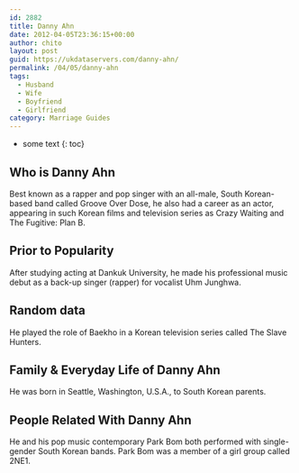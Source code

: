 ```yaml
---
id: 2882
title: Danny Ahn
date: 2012-04-05T23:36:15+00:00
author: chito
layout: post
guid: https://ukdataservers.com/danny-ahn/
permalink: /04/05/danny-ahn
tags:
  - Husband
  - Wife
  - Boyfriend
  - Girlfriend
category: Marriage Guides
---
```


* some text
{: toc}


## Who is  Danny Ahn
                  
                  
                  
Best known as a rapper and pop singer with an all-male, South Korean-based band called Groove Over Dose, he also had a career as an actor, appearing in such Korean films and television series as Crazy Waiting and The Fugitive: Plan B.
                  
                
                
                
## Prior to Popularity 
                  
                  
                  
After studying acting at Dankuk University, he made his professional music debut as a back-up singer (rapper) for vocalist Uhm Junghwa.
                  
                
                
                
## Random data 
                  
                  
                  
He played the role of Baekho in a Korean television series called The Slave Hunters.
                  
                
                
                
## Family & Everyday Life of Danny Ahn
                  
                  
                  
He was born in Seattle, Washington, U.S.A., to South Korean parents.
                  
                
                
                
## People Related With  Danny Ahn
                  
                  
                  
He and his pop music contemporary Park Bom both performed with single-gender South Korean bands. Park Bom was a member of a girl group called 2NE1.
                  
                
              
            
          
          
          
    
    
  
